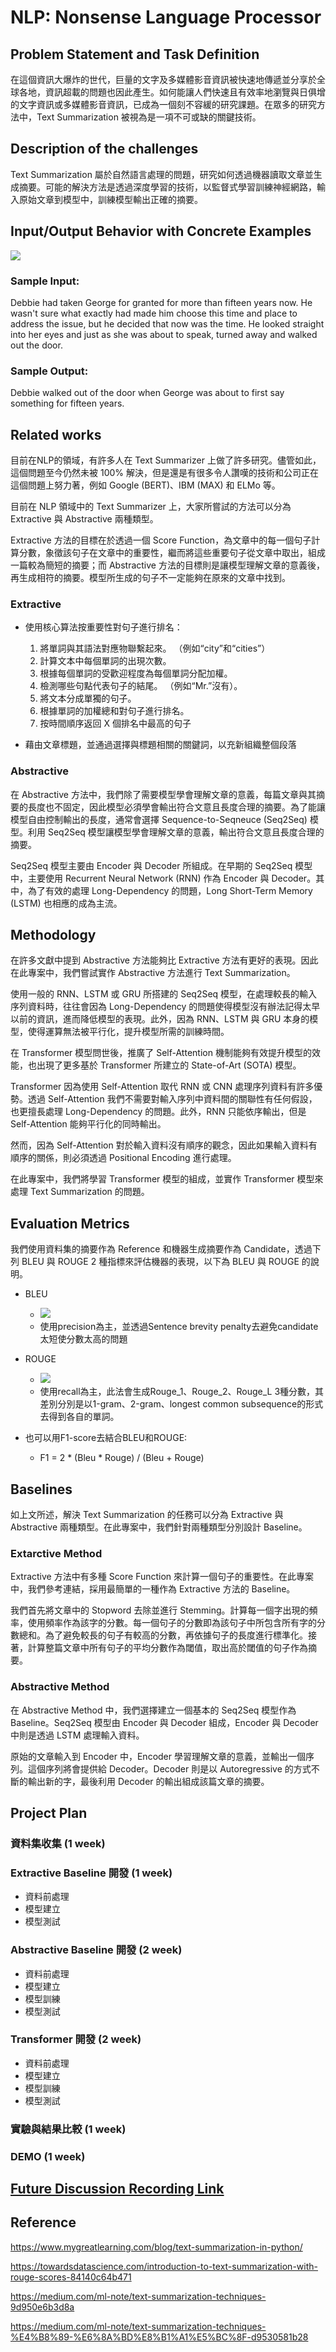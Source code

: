 # NLP: Nonsense Language Processor

## Problem Statement and Task Definition

在這個資訊大爆炸的世代，巨量的文字及多媒體影音資訊被快速地傳遞並分享於全球各地，資訊超載的問題也因此產生。如何能讓人們快速且有效率地瀏覽與日俱增的文字資訊或多媒體影音資訊，已成為一個刻不容緩的研究課題。在眾多的研究方法中，Text Summarization 被視為是一項不可或缺的關鍵技術。

## Description of the challenges
Text Summarization 屬於自然語言處理的問題，研究如何透過機器讀取文章並生成摘要。可能的解決方法是透過深度學習的技術，以監督式學習訓練神經網路，輸入原始文章到模型中，訓練模型輸出正確的摘要。

## Input/Output Behavior with Concrete Examples

![](https://i.imgur.com/iffXVp2.png)

### Sample Input:
Debbie had taken George for granted for more than fifteen years now. He wasn't sure what exactly had made him choose this time and place to address the issue, but he decided that now was the time. He looked straight into her eyes and just as she was about to speak, turned away and walked out the door.

### Sample Output:
Debbie walked out of the door when George was about to first say something for fifteen years.

## Related works

目前在NLP的領域，有許多人在 Text Summarizer 上做了許多研究。儘管如此，這個問題至今仍然未被 100% 解決，但是還是有很多令人讚嘆的技術和公司正在這個問題上努力著，例如 Google (BERT)、IBM (MAX) 和 ELMo 等。

目前在 NLP 領域中的 Text Summarizer 上，大家所嘗試的方法可以分為 Extractive 與 Abstractive 兩種類型。

Extractive 方法的目標在於透過一個 Score Function，為文章中的每一個句子計算分數，象徵該句子在文章中的重要性，繼而將這些重要句子從文章中取出，組成一篇較為簡短的摘要；而 Abstractive 方法的目標則是讓模型理解文章的意義後，再生成相符的摘要。模型所生成的句子不一定能夠在原來的文章中找到。

### Extractive
- 使用核心算法按重要性對句子進行排名：
  1.  將單詞與其語法對應物聯繫起來。 （例如“city”和“cities”）
  2.  計算文本中每個單詞的出現次數。
  3.  根據每個單詞的受歡迎程度為每個單詞分配加權。
  5.  檢測哪些句點代表句子的結尾。 （例如“Mr.”沒有）。
  6.  將文本分成單獨的句子。
  7.  根據單詞的加權總和對句子進行排名。
  8.  按時間順序返回 X 個排名中最高的句子

- 藉由文章標題，並通過選擇與標題相關的關鍵詞，以充新組織整個段落

### Abstractive

在 Abstractive 方法中，我們除了需要模型學會理解文章的意義，每篇文章與其摘要的長度也不固定，因此模型必須學會輸出符合文意且長度合理的摘要。為了能讓模型自由控制輸出的長度，通常會選擇 Sequence-to-Seqneuce (Seq2Seq) 模型。利用 Seq2Seq 模型讓模型學會理解文章的意義，輸出符合文意且長度合理的摘要。

Seq2Seq 模型主要由 Encoder 與 Decoder 所組成。在早期的 Seq2Seq 模型中，主要使用 Recurrent Neural Network (RNN) 作為 Encoder 與 Decoder。其中，為了有效的處理 Long-Dependency 的問題，Long Short-Term Memory (LSTM) 也相應的成為主流。


## Methodology

在許多文獻中提到 Abstractive 方法能夠比 Extractive 方法有更好的表現。因此在此專案中，我們嘗試實作 Abstractive 方法進行 Text Summarization。

使用一般的 RNN、LSTM 或 GRU 所搭建的 Seq2Seq 模型，在處理較長的輸入序列資料時，往往會因為 Long-Dependency 的問題使得模型沒有辦法記得太早以前的資訊，進而降低模型的表現。此外，因為 RNN、LSTM 與 GRU 本身的模型，使得運算無法被平行化，提升模型所需的訓練時間。

在 Transformer 模型問世後，推廣了 Self-Attention 機制能夠有效提升模型的效能，也出現了更多基於 Transformer 所建立的 State-of-Art (SOTA) 模型。

Transformer 因為使用 Self-Attention 取代 RNN 或 CNN 處理序列資料有許多優勢。透過 Self-Attention 我們不需要對輸入序列中資料間的關聯性有任何假設，也更擅長處理 Long-Dependency 的問題。此外，RNN 只能依序輸出，但是 Self-Attention 能夠平行化的同時輸出。

然而，因為 Self-Attention 對於輸入資料沒有順序的觀念，因此如果輸入資料有順序的關係，則必須透過 Positional Encoding 進行處理。

在此專案中，我們將學習 Transformer 模型的組成，並實作 Transformer 模型來處理 Text Summarization 的問題。

## Evaluation Metrics

我們使用資料集的摘要作為 Reference 和機器生成摘要作為 Candidate，透過下列 BLEU 與 ROUGE 2 種指標來評估機器的表現，以下為 BLEU 與 ROUGE 的說明。

- BLEU
    - ![](https://imgur.com/a/ZSYXkRj)
    - 使用precision為主，並透過Sentence brevity penalty去避免candidate太短使分數太高的問題
    
- ROUGE
    - ![](https://imgur.com/1HJadju)
    - 使用recall為主，此法會生成Rouge_1、Rouge_2、Rouge_L 3種分數，其差別分別是以1-gram、2-gram、longest common subsequence的形式去得到各自的單詞。

- 也可以用F1-score去結合BLEU和ROUGE:
    - F1 = 2 * (Bleu * Rouge) / (Bleu + Rouge)


## Baselines
如上文所述，解決 Text Summarization 的任務可以分為 Extractive 與 Abstractive 兩種類型。在此專案中，我們針對兩種類型分別設計 Baseline。

### Extarctive Method

Extractive 方法中有多種 Score Function 來計算一個句子的重要性。在此專案中，我們參考連結，採用最簡單的一種作為 Extractive 方法的 Baseline。

我們首先將文章中的 Stopword 去除並進行 Stemming。計算每一個字出現的頻率，使用頻率作為該字的分數。每一個句子的分數即為該句子中所包含所有字的分數總和。為了避免較長的句子有較高的分數，再依據句子的長度進行標準化。接著，計算整篇文章中所有句子的平均分數作為閾值，取出高於閾值的句子作為摘要。
    
### Abstractive Method

在 Abstractive Method 中，我們選擇建立一個基本的 Seq2Seq 模型作為 Baseline。Seq2Seq 模型由 Encoder 與 Decoder 組成，Encoder 與 Decoder 中則是透過 LSTM 處理輸入資料。

原始的文章輸入到 Encoder 中，Encoder 學習理解文章的意義，並輸出一個序列。這個序列將會提供給 Decoder。Decoder 則是以 Autoregressive 的方式不斷的輸出新的字，最後利用 Decoder 的輸出組成該篇文章的摘要。


## Project Plan

### 資料集收集 (1 week)
### Extractive Baseline 開發 (1 week)
- 資料前處理
- 模型建立
- 模型測試
### Abstractive Baseline 開發 (2 week)
- 資料前處理
- 模型建立
- 模型訓練
- 模型測試
### Transformer 開發 (2 week)
- 資料前處理
- 模型建立
- 模型訓練
- 模型測試
### 實驗與結果比較 (1 week)
### DEMO (1 week)

## [Future Discussion Recording Link](https://hackmd.io/@JonathanLiu/Hy8PWZw4q)

## Reference
https://www.mygreatlearning.com/blog/text-summarization-in-python/

https://towardsdatascience.com/introduction-to-text-summarization-with-rouge-scores-84140c64b471

https://medium.com/ml-note/text-summarization-techniques-9d950e6b3d8a

https://medium.com/ml-note/text-summarization-techniques-%E4%B8%89-%E6%8A%BD%E8%B1%A1%E5%BC%8F-d9530581b28